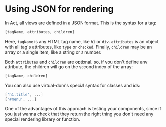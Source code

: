 # Using JSON for rendering

In Act, all views are defined in a JSON format. This is the syntax for a tag:

```js
[tagName, attributes, children]
```

Here, `tagName` is any HTML tag name, like `h1` or `div`. `attributes` is an
object with all tag's attributes, like `type` or `checked`. Finally, `children`
may be an array or a single item, like a string or a number.

Both `attributes` and `children` are optional, so, if you don't define any
attribute, the children will go on the second index of the array:

```js
[tagName, children]
```

You can also use virtual-dom's special syntax for classes and ids:

```js
['h1.title', ...]
['#menu', ...]
```

One of the advantages of this approach is testing your components, since if you
just wanna check that they return the right thing you don't need any special
rendering library or function.
